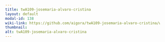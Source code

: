 ```yaml
---
title: twA109-josemaria-alvaro-cristina
layout: default
modal-id: 138
wiki-link: https://github.com/aigora/twA109-josemaria-alvaro-cristina/wiki
thumbnail: 
alt: twA109-josemaria-alvaro-cristina
---
```

